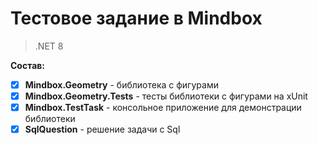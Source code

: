 # Тестовое задание в Mindbox

> .NET 8

**Состав:**
- [x] **Mindbox.Geometry** - библиотека с фигурами
- [x] **Mindbox.Geometry.Tests** - тесты библиотеки с фигурами на xUnit
- [x] **Mindbox.TestTask** - консольное приложение для демонстрации библиотеки
- [x] **SqlQuestion** - решение задачи с Sql